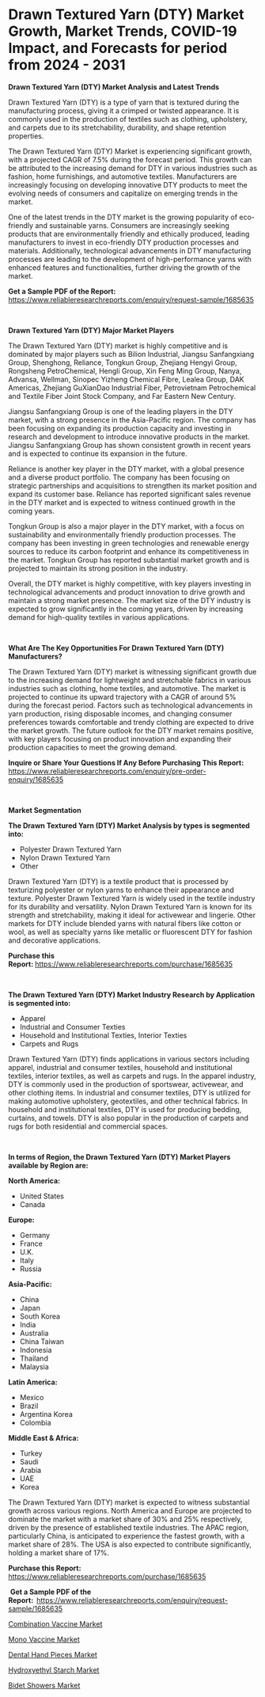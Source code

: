 <p><h1>Drawn Textured Yarn (DTY) Market Growth, Market Trends, COVID-19 Impact, and Forecasts for period from 2024 - 2031</h1></p><p><strong>Drawn Textured Yarn (DTY) Market Analysis and Latest Trends</strong></p>
<p><p>Drawn Textured Yarn (DTY) is a type of yarn that is textured during the manufacturing process, giving it a crimped or twisted appearance. It is commonly used in the production of textiles such as clothing, upholstery, and carpets due to its stretchability, durability, and shape retention properties.</p><p>The Drawn Textured Yarn (DTY) Market is experiencing significant growth, with a projected CAGR of 7.5% during the forecast period. This growth can be attributed to the increasing demand for DTY in various industries such as fashion, home furnishings, and automotive textiles. Manufacturers are increasingly focusing on developing innovative DTY products to meet the evolving needs of consumers and capitalize on emerging trends in the market.</p><p>One of the latest trends in the DTY market is the growing popularity of eco-friendly and sustainable yarns. Consumers are increasingly seeking products that are environmentally friendly and ethically produced, leading manufacturers to invest in eco-friendly DTY production processes and materials. Additionally, technological advancements in DTY manufacturing processes are leading to the development of high-performance yarns with enhanced features and functionalities, further driving the growth of the market.</p></p>
<p><strong>Get a Sample PDF of the Report:&nbsp;</strong> <a href="https://www.reliableresearchreports.com/enquiry/request-sample/1685635">https://www.reliableresearchreports.com/enquiry/request-sample/1685635</a></p>
<p>&nbsp;</p>
<p><strong>Drawn Textured Yarn (DTY) Major Market Players</strong></p>
<p><p>The Drawn Textured Yarn (DTY) market is highly competitive and is dominated by major players such as Bilion Industrial, Jiangsu Sanfangxiang Group, Shenghong, Reliance, Tongkun Group, Zhejiang Hengyi Group, Rongsheng PetroChemical, Hengli Group, Xin Feng Ming Group, Nanya, Advansa, Wellman, Sinopec Yizheng Chemical Fibre, Lealea Group, DAK Americas, Zhejiang GuXianDao Industrial Fiber, Petrovietnam Petrochemical and Textile Fiber Joint Stock Company, and Far Eastern New Century.</p><p>Jiangsu Sanfangxiang Group is one of the leading players in the DTY market, with a strong presence in the Asia-Pacific region. The company has been focusing on expanding its production capacity and investing in research and development to introduce innovative products in the market. Jiangsu Sanfangxiang Group has shown consistent growth in recent years and is expected to continue its expansion in the future.</p><p>Reliance is another key player in the DTY market, with a global presence and a diverse product portfolio. The company has been focusing on strategic partnerships and acquisitions to strengthen its market position and expand its customer base. Reliance has reported significant sales revenue in the DTY market and is expected to witness continued growth in the coming years.</p><p>Tongkun Group is also a major player in the DTY market, with a focus on sustainability and environmentally friendly production processes. The company has been investing in green technologies and renewable energy sources to reduce its carbon footprint and enhance its competitiveness in the market. Tongkun Group has reported substantial market growth and is projected to maintain its strong position in the industry.</p><p>Overall, the DTY market is highly competitive, with key players investing in technological advancements and product innovation to drive growth and maintain a strong market presence. The market size of the DTY industry is expected to grow significantly in the coming years, driven by increasing demand for high-quality textiles in various applications.</p></p>
<p>&nbsp;</p>
<p><strong>What Are The Key Opportunities For Drawn Textured Yarn (DTY) Manufacturers?</strong></p>
<p><p>The Drawn Textured Yarn (DTY) market is witnessing significant growth due to the increasing demand for lightweight and stretchable fabrics in various industries such as clothing, home textiles, and automotive. The market is projected to continue its upward trajectory with a CAGR of around 5% during the forecast period. Factors such as technological advancements in yarn production, rising disposable incomes, and changing consumer preferences towards comfortable and trendy clothing are expected to drive the market growth. The future outlook for the DTY market remains positive, with key players focusing on product innovation and expanding their production capacities to meet the growing demand.</p></p>
<p><strong>Inquire or Share Your Questions If Any Before Purchasing This Report:</strong> <a href="https://www.reliableresearchreports.com/enquiry/pre-order-enquiry/1685635">https://www.reliableresearchreports.com/enquiry/pre-order-enquiry/1685635</a></p>
<p>&nbsp;</p>
<p><strong>Market Segmentation</strong></p>
<p><strong>The Drawn Textured Yarn (DTY) Market Analysis by types is segmented into:</strong></p>
<p><ul><li>Polyester Drawn Textured Yarn</li><li>Nylon Drawn Textured Yarn</li><li>Other</li></ul></p>
<p><p>Drawn Textured Yarn (DTY) is a textile product that is processed by texturizing polyester or nylon yarns to enhance their appearance and texture. Polyester Drawn Textured Yarn is widely used in the textile industry for its durability and versatility. Nylon Drawn Textured Yarn is known for its strength and stretchability, making it ideal for activewear and lingerie. Other markets for DTY include blended yarns with natural fibers like cotton or wool, as well as specialty yarns like metallic or fluorescent DTY for fashion and decorative applications.</p></p>
<p><strong>Purchase this Report:&nbsp;</strong><a href="https://www.reliableresearchreports.com/purchase/1685635">https://www.reliableresearchreports.com/purchase/1685635</a></p>
<p>&nbsp;</p>
<p><strong>The Drawn Textured Yarn (DTY) Market Industry Research by Application is segmented into:</strong></p>
<p><ul><li>Apparel</li><li>Industrial and Consumer Texties</li><li>Household and Institutional Texties, Interior Texties</li><li>Carpets and Rugs</li></ul></p>
<p><p>Drawn Textured Yarn (DTY) finds applications in various sectors including apparel, industrial and consumer textiles, household and institutional textiles, interior textiles, as well as carpets and rugs. In the apparel industry, DTY is commonly used in the production of sportswear, activewear, and other clothing items. In industrial and consumer textiles, DTY is utilized for making automotive upholstery, geotextiles, and other technical fabrics. In household and institutional textiles, DTY is used for producing bedding, curtains, and towels. DTY is also popular in the production of carpets and rugs for both residential and commercial spaces.</p></p>
<p>&nbsp;</p>
<p><strong>In terms of Region, the Drawn Textured Yarn (DTY) Market Players available by Region are:</strong></p>
<p>
    <p> <strong> North America: </strong>
        <ul>
            <li>United States</li>
            <li>Canada</li>
        </ul>
        </p> 
    <p> <strong> Europe: </strong>
        <ul>
            <li>Germany</li>
            <li>France</li>
            <li>U.K.</li>
            <li>Italy</li>
            <li>Russia</li>
        </ul>
        </p> 
    <p> <strong> Asia-Pacific: </strong>
        <ul>
            <li>China</li>
            <li>Japan</li>
            <li>South Korea</li>
            <li>India</li>
            <li>Australia</li>
            <li>China Taiwan</li>
            <li>Indonesia</li>
            <li>Thailand</li>
            <li>Malaysia</li>
        </ul>
        </p> 
    <p> <strong> Latin America: </strong>
        <ul>
            <li>Mexico</li>
            <li>Brazil</li>
            <li>Argentina Korea</li>
            <li>Colombia</li>
        </ul>
        </p> 
    <p> <strong> Middle East & Africa: </strong>
        <ul>
            <li>Turkey</li>
            <li>Saudi</li>
            <li>Arabia</li>
            <li>UAE</li>
            <li>Korea</li>
        </ul>
    </p>
    </p>
<p><p>The Drawn Textured Yarn (DTY) market is expected to witness substantial growth across various regions. North America and Europe are projected to dominate the market with a market share of 30% and 25% respectively, driven by the presence of established textile industries. The APAC region, particularly China, is anticipated to experience the fastest growth, with a market share of 28%. The USA is also expected to contribute significantly, holding a market share of 17%.</p></p>
<p><strong>Purchase this Report: </strong><a href="https://www.reliableresearchreports.com/purchase/1685635">https://www.reliableresearchreports.com/purchase/1685635</a></p>
<p>&nbsp;<strong>Get a Sample PDF of the Report:&nbsp;&nbsp;</strong><a href="https://www.reliableresearchreports.com/enquiry/request-sample/1685635">https://www.reliableresearchreports.com/enquiry/request-sample/1685635</a></p>
<p><strong></strong></p>
<p><p><a href="https://medium.com/@sophiegrant777/combination-vaccine-market-trends-forecast-and-competitive-analysis-to-2031-f87424e195d1">Combination Vaccine Market</a></p><p><a href="https://medium.com/@sophiegrant777/mono-vaccine-market-share-evolution-and-market-growth-trends-2024-2031-4633c0aeb182">Mono Vaccine Market</a></p><p><a href="https://github.com/pjcfca/Market-Research-Report-List-1/blob/main/dental-hand-pieces-market.md">Dental Hand Pieces Market</a></p><p><a href="https://medium.com/@sophiegrant777/hydroxyethyl-starch-market-the-key-to-successful-business-strategy-forecast-till-2031-db78264ff4bc">Hydroxyethyl Starch Market</a></p><p><a href="https://github.com/johnbach50/Market-Research-Report-List-2/blob/main/bidet-showers-market.md">Bidet Showers Market</a></p></p>